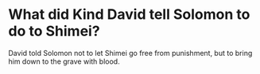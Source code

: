# What did Kind David tell Solomon to do to Shimei?

David told Solomon not to let Shimei go free from punishment, but to bring him down to the grave with blood.
